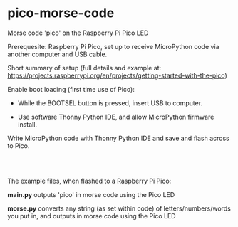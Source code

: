 # pico-morse-code
Morse code 'pico' on the Raspberry Pi Pico LED

Prerequesite:
Raspberry Pi Pico, set up to receive MicroPython code via another computer and USB cable.

Short summary of setup (full details and example at: https://projects.raspberrypi.org/en/projects/getting-started-with-the-pico) 


Enable boot loading (first time use of Pico): 

 - While the BOOTSEL button is pressed, insert USB to computer.
 
 - Use software Thonny Python IDE, and allow MicroPython firmware install.
 
Write MicroPython code with Thonny Python IDE and save and flash across to Pico.


<br>
<br>

The example files, when flashed to a Raspberry Pi Pico: 

**main.py**   outputs 'pico' in morse code using the Pico LED

**morse.py**  converts any string (as set within code) of letters/numbers/words you put in, and outputs in morse code using the Pico LED

